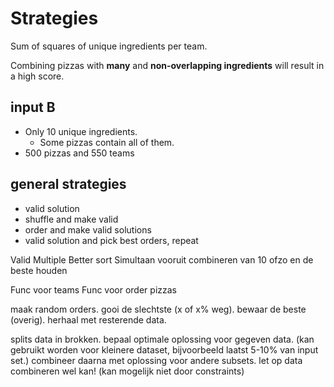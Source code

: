 # Strategies

Sum of squares of unique ingredients per team. 

Combining pizzas with __many__ and __non-overlapping ingredients__ will result in a high score.

## input B

- Only 10 unique ingredients. 
    - Some pizzas contain all of them.
- 500 pizzas and 550 teams  

## general strategies

- valid solution
- shuffle and make valid
- order and make valid solutions
- valid solution and pick best orders, repeat

Valid
Multiple
Better sort
Simultaan vooruit combineren van 10 ofzo en de beste houden

Func voor teams
Func voor order pizzas

maak random orders. gooi de slechtste (x of x% weg). bewaar de beste (overig). herhaal met resterende data.

splits data in brokken. bepaal optimale oplossing voor gegeven data. (kan gebruikt worden voor kleinere dataset, bijvoorbeeld laatst 5-10% van input set.) combineer daarna met oplossing voor andere subsets. let op data combineren wel kan! (kan mogelijk niet door constraints) 
